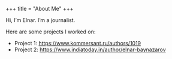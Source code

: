+++
title = "About Me"
+++

Hi, I’m Elnar. I’m a journalist.

Here are some projects I worked on:

- Project 1: https://www.kommersant.ru/authors/1019
- Project 2: https://www.indiatoday.in/author/elnar-baynazarov

